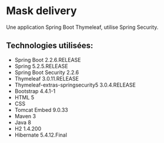 # Mask delivery

Une application Spring Boot Thymeleaf, utilise Spring Security.

## Technologies utilisées:

* Spring Boot 2.2.6.RELEASE
* Spring 5.2.5.RELEASE
* Spring Boot Security 2.2.6
* Thymeleaf 3.0.11.RELEASE
* Thymeleaf-extras-springsecurity5 3.0.4.RELEASE
* Bootstrap 4.4.1-1
* HTML 5 
* CSS
* Tomcat Embed 9.0.33
* Maven 3
* Java 8
* H2 1.4.200
* Hibernate 5.4.12.Final

